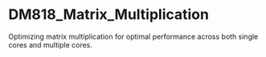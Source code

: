 # DM818_Matrix_Multiplication
Optimizing matrix multiplication for optimal performance across both single cores and multiple cores.
